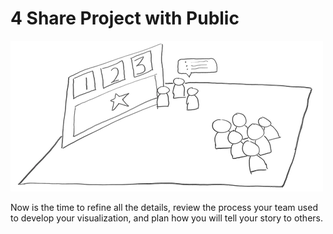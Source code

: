 # 4 Share Project with Public

![](../.gitbook/assets/phase4.png)

Now is the time to refine all the details, review the process your team used to develop your visualization, and plan how you will tell your story to others.

